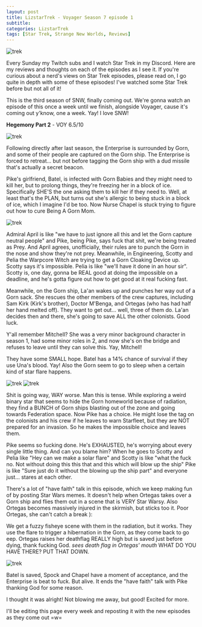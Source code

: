 ```yaml
---
layout: post
title: LizstarTrek - Voyager Season 7 episode 1
subtitle: 
categories: LizstarTrek
tags: [Star Trek, Strange New Worlds, Reviews]
---
```



<img src="https://imgur.com/IVV1wHl.png" alt="trek">

Every Sunday my Twitch subs and I watch Star Trek in my Discord. Here are my reviews and thoughts on each of the episodes as I see it. If you're curious about a nerd's views on Star Trek episodes, please read on, I go quite in depth with some of these episodes! I've watched some Star Trek before but not all of it!

This is the third season of SNW, finally coming out. We're gonna watch an episode of this once a week until we finish, alongside Voyager, cause it's coming out y'know, one a week. Yay! I love SNW!



**Hegemony Part 2** - VOY
6.5/10

<img src="https://imgur.com/WEvb4AL.png" alt="trek">

Following directly after last season, the Enterprise is surrounded by Gorn, and some of their people are captured on the Gorn ship. The Enterprise is forced to retreat... but not before tagging the Gorn ship with a dud missile that's actually a secret beacon.

Pike's girlfriend, Batel, is infected with Gorn Babies and they might need to kill her, but to prolong things, they're freezing her in a block of ice. Specifically SHE'S the one asking them to kill her if they need to. Well, at least that's the PLAN, but turns out she's allergic to being stuck in a block of ice, which I imagine I'd be too. Now Nurse Chapel is stuck trying to figure out how to cure Being A Gorn Mom.

<img src="https://imgur.com/4vvOBev.png" alt="trek">

Admiral April is like "we have to just ignore all this and let the Gorn capture neutral people" and Pike, being Pike, says fuck that shit, we're being treated as Prey. And April agrees, unofficially, their rules are to punch the Gorn in the nose and show they're not prey. Meanwhile, in Engineering, Scotty and Pelia the Warpcore Witch are trying to get a Gorn Cloaking Device up. Scotty says it's impossible. Pelia is like "we'll have it done in an hour sir". Scotty is, one day, gonna be REAL good at doing the impossible on a deadline, and he's gotta figure out how to get good at it real fucking fast.

Meanwhile, on the Gorn ship, La'an wakes up and punches her way out of a Gorn sack. She rescues the other members of the crew captures, including Sam Kirk (Kirk's brother), Doctor M'Benga, and Ortegas (who has had half her hand melted off). They want to get out... well, three of them do. La'an decides then and there, she's going to save ALL the other colonists. Good luck.

Y'all remember Mitchell? She was a very minor background character in season 1, had some minor roles in 2, and now she's on the bridge and refuses to leave until they can solve this. Yay, Mitchell!

They have some SMALL hope. Batel has a 14% chance of survival if they use Una's blood. Yay! Also the Gorn seem to go to sleep when a certain kind of star flare happens.

<img src="https://imgur.com/jFp5msI.png" alt="trek">

<img src="https://imgur.com/FkBzvR4.png" alt="trek">

Shit is going way, WAY worse. Man this is tense. While exploring a weird binary star that seems to hide the Gorn homeworld because of radiation, they find a BUNCH of Gorn ships blasting out of the zone and going towards Federation space. Now Pike has a choice. He might lose the tag on the colonists and his crew if he leaves to warn Starfleet, but they are NOT prepared for an invasion. So he makes the impossible choice and leaves them.

Pike seems so fucking done. He's EXHAUSTED, he's worrying about every single little thing. And can you blame him? When he goes to Scotty and Pelia like "Hey can we make a solar flare" and Scotty is like "what the fuck no. Not without doing this this that and this which will blow up the ship" Pike is like "Sure just do it without the blowing up the ship part" and everyone just... stares at each other.

There's a lot of "have faith" talk in this episode, which we keep making fun of by posting Star Wars memes. It doesn't help when Ortegas takes over a Gorn ship and flies them out in a scene that is VERY Star Warsy. Also Ortegas becomes massively injured in the skirmish, but sticks too it. Poor Ortegas, she can't catch a break ):

We get a fuzzy fisheye scene with them in the radiation, but it works. They use the flare to trigger a hibernation in the Gorn, as they come back to go eep. Ortegas raises her deathflag REALLY high but is saved just before dying, thank fucking God. *sees death flag in Ortegas' mouth* WHAT DO YOU HAVE THERE? PUT THAT DOWN.

<img src="https://imgur.com/evmRMxM.png" alt="trek">

Batel is saved, Spock and Chapel have a moment of acceptance, and the Enterprise is beat to fuck. But alive. It ends the "have faith" talk with Pike thanking God for some reason.

I thought it was alright! Not blowing me away, but good! Excited for more.

I'll be editing this page every week and reposting it with the new episodes as they come out =w=